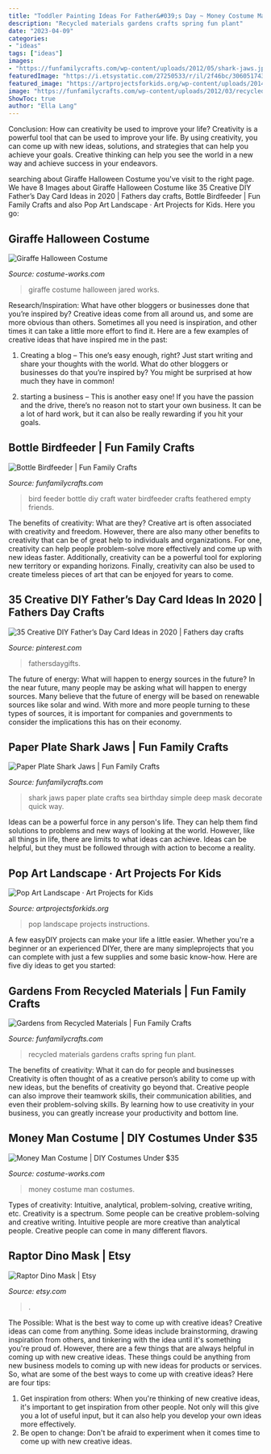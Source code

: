 ```yaml
---
title: "Toddler Painting Ideas For Father&#039;s Day ~ Money Costume Man Costumes"
description: "Recycled materials gardens crafts spring fun plant"
date: "2023-04-09"
categories:
- "ideas"
tags: ["ideas"]
images:
- "https://funfamilycrafts.com/wp-content/uploads/2012/05/shark-jaws.jpg"
featuredImage: "https://i.etsystatic.com/27250533/r/il/2f46bc/3060517434/il_1588xN.3060517434_ckvm.jpg"
featured_image: "https://artprojectsforkids.org/wp-content/uploads/2014/12/Pop-Art-Landscape-Post.jpg"
image: "https://funfamilycrafts.com/wp-content/uploads/2012/03/recycled-gardens.jpg"
ShowToc: true
author: "Ella Lang"
---
```



Conclusion: How can creativity be used to improve your life?
Creativity is a powerful tool that can be used to improve your life. By using creativity, you can come up with new ideas, solutions, and strategies that can help you achieve your goals. Creative thinking can help you see the world in a new way and achieve success in your endeavors.

	

		
searching about Giraffe Halloween Costume you've visit to the right page. We have 8 Images about Giraffe Halloween Costume like 35 Creative DIY Father’s Day Card Ideas in 2020 | Fathers day crafts, Bottle Birdfeeder | Fun Family Crafts and also Pop Art Landscape · Art Projects for Kids. Here you go:
		
    
## Giraffe Halloween Costume

<img loading=lazy src="http://photos.costume-works.com/full/giraffe.jpg" onerror="this.onerror=null;this.src='https://tse4.mm.bing.net/th?id=OIP.9dvSudgNsJOWwK06llZKhQHaJ3&amp;pid=15.1';" alt="Giraffe Halloween Costume">

_Source: costume-works.com_

>giraffe costume halloween jared works. 

	

Research/Inspiration: What have other bloggers or businesses done that you’re inspired by?
Creative ideas come from all around us, and some are more obvious than others. Sometimes all you need is inspiration, and other times it can take a little more effort to find it. Here are a few examples of creative ideas that have inspired me in the past: 
1. Creating a blog – This one’s easy enough, right? Just start writing and share your thoughts with the world. What do other bloggers or businesses do that you’re inspired by? You might be surprised at how much they have in common! 

2. starting a business – This is another easy one! If you have the passion and the drive, there’s no reason not to start your own business. It can be a lot of hard work, but it can also be really rewarding if you hit your goals.

    
## Bottle Birdfeeder | Fun Family Crafts

<img loading=lazy src="https://funfamilycrafts.com/wp-content/uploads/2012/02/bottle-bird-feeder-final-1-383x600-383x600.jpg" onerror="this.onerror=null;this.src='https://tse4.mm.bing.net/th?id=OIP.Phku5s_xNJraY1IuqyKh2QAAAA&amp;pid=15.1';" alt="Bottle Birdfeeder | Fun Family Crafts">

_Source: funfamilycrafts.com_

>bird feeder bottle diy craft water birdfeeder crafts feathered empty friends. 

	

The benefits of creativity: What are they?
Creative art is often associated with creativity and freedom. However, there are also many other benefits to creativity that can be of great help to individuals and organizations. For one, creativity can help people problem-solve more effectively and come up with new ideas faster. Additionally, creativity can be a powerful tool for exploring new territory or expanding horizons. Finally, creativity can also be used to create timeless pieces of art that can be enjoyed for years to come.

    
## 35 Creative DIY Father’s Day Card Ideas In 2020 | Fathers Day Crafts

<img loading=lazy src="https://i.pinimg.com/736x/e0/f0/a8/e0f0a861629d6a0e4e78a066f3a08d4c.jpg" onerror="this.onerror=null;this.src='https://tse4.mm.bing.net/th?id=OIP.8mQLnQ2nRO77iZgJn6Ob_gHaJ3&amp;pid=15.1';" alt="35 Creative DIY Father’s Day Card Ideas in 2020 | Fathers day crafts">

_Source: pinterest.com_

>fathersdaygifts. 

	

The future of energy: What will happen to energy sources in the future?
In the near future, many people may be asking what will happen to energy sources. Many believe that the future of energy will be based on renewable sources like solar and wind. With more and more people turning to these types of sources, it is important for companies and governments to consider the implications this has on their economy.

    
## Paper Plate Shark Jaws | Fun Family Crafts

<img loading=lazy src="https://funfamilycrafts.com/wp-content/uploads/2012/05/shark-jaws.jpg" onerror="this.onerror=null;this.src='https://tse3.mm.bing.net/th?id=OIP.DNvvainOZUsT0xnGULg-jAAAAA&amp;pid=15.1';" alt="Paper Plate Shark Jaws | Fun Family Crafts">

_Source: funfamilycrafts.com_

>shark jaws paper plate crafts sea birthday simple deep mask decorate quick way. 

	

Ideas can be a powerful force in any person's life. They can help them find solutions to problems and new ways of looking at the world. However, like all things in life, there are limits to what ideas can achieve. Ideas can be helpful, but they must be followed through with action to become a reality.

    
## Pop Art Landscape · Art Projects For Kids

<img loading=lazy src="https://artprojectsforkids.org/wp-content/uploads/2014/12/Pop-Art-Landscape-Post.jpg" onerror="this.onerror=null;this.src='https://tse1.mm.bing.net/th?id=OIP.7jhWRyxootooxS6ZCUK2xAHaFp&amp;pid=15.1';" alt="Pop Art Landscape · Art Projects for Kids">

_Source: artprojectsforkids.org_

>pop landscape projects instructions. 

	

A few easyDIY projects can make your life a little easier. Whether you're a beginner or an experienced DIYer, there are many simpleprojects that you can complete with just a few supplies and some basic know-how. Here are five diy ideas to get you started: 

    
## Gardens From Recycled Materials | Fun Family Crafts

<img loading=lazy src="https://funfamilycrafts.com/wp-content/uploads/2012/03/recycled-gardens.jpg" onerror="this.onerror=null;this.src='https://tse2.mm.bing.net/th?id=OIP.Wx24sCP77tX1RiXl7BGnIQHaJ4&amp;pid=15.1';" alt="Gardens from Recycled Materials | Fun Family Crafts">

_Source: funfamilycrafts.com_

>recycled materials gardens crafts spring fun plant. 

	

The benefits of creativity: What it can do for people and businesses
Creativity is often thought of as a creative person’s ability to come up with new ideas, but the benefits of creativity go beyond that. Creative people can also improve their teamwork skills, their communication abilities, and even their problem-solving skills. By learning how to use creativity in your business, you can greatly increase your productivity and bottom line.

    
## Money Man Costume | DIY Costumes Under $35

<img loading=lazy src="https://photos.costume-works.com/full/money_man9.jpg" onerror="this.onerror=null;this.src='https://tse2.mm.bing.net/th?id=OIP.HkdB1o759vB6U5BREFAX7AHaNf&amp;pid=15.1';" alt="Money Man Costume | DIY Costumes Under $35">

_Source: costume-works.com_

>money costume man costumes. 

	

Types of creativity: Intuitive, analytical, problem-solving, creative writing, etc.
Creativity is a spectrum. Some people can be creative problem-solving and creative writing. Intuitive people are more creative than analytical people. Creative people can come in many different flavors.

    
## Raptor Dino Mask | Etsy

<img loading=lazy src="https://i.etsystatic.com/27250533/r/il/2f46bc/3060517434/il_1588xN.3060517434_ckvm.jpg" onerror="this.onerror=null;this.src='https://tse4.mm.bing.net/th?id=OIP.4x3b7Dj3j_8CyyHz5IAC7AHaJ3&amp;pid=15.1';" alt="Raptor Dino Mask | Etsy">

_Source: etsy.com_

>. 

	

The Possible: What is the best way to come up with creative ideas?
Creative ideas can come from anything. Some ideas include brainstorming, drawing inspiration from others, and tinkering with the idea until it's something you're proud of. However, there are a few things that are always helpful in coming up with new creative ideas. These things could be anything from new business models to coming up with new ideas for products or services. So, what are some of the best ways to come up with creative ideas? Here are four tips: 
1) Get inspiration from others: When you're thinking of new creative ideas, it's important to get inspiration from other people. Not only will this give you a lot of useful input, but it can also help you develop your own ideas more effectively. 
2) Be open to change: Don't be afraid to experiment when it comes time to come up with new creative ideas.

